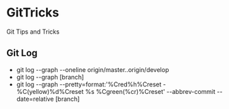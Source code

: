 # GitTricks
Git Tips and Tricks

## Git Log

* git log --graph  --oneline origin/master..origin/develop
* git log --graph \[branch\]
* git log --graph --pretty=format:'%Cred%h%Creset -%C(yellow)%d%Creset %s %Cgreen(%cr)%Creset' --abbrev-commit --date=relative \[branch\]


